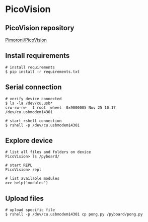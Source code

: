 # PicoVision

## PicoVision repository

[Pimoroni/PicoVision](https://github.com/pimoroni/picovision#introduction)

## Install requirements

```shell
# install requirements
$ pip install -r requirements.txt
```

## Serial connection

```shell
# verify device connected
$ ls -la /dev/cu.usb*
crw-rw-rw-  1 root  wheel  0x9000005 Nov 25 10:17 /dev/cu.usbmodem14301

# start rshell connection
$ rshell -p /dev/cu.usbmodem14301
```

## Explore device

```shell
# list all files and folders on device
PicoVision> ls /pyboard/

# start REPL
PicoVision> repl

# list available modules
>>> help('modules')
```

## Upload files

```shell
# upload specific file
$ rshell -p /dev/cu.usbmodem14301 cp pong.py /pyboard/pong.py
```
